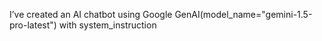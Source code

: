 I’ve created an AI chatbot using Google GenAI(model_name="gemini-1.5-pro-latest") with system_instruction
